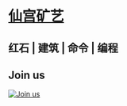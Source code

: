 # [仙宫矿艺](https://www.xatumc.top/)
## 红石 | 建筑 | 命令 | 编程
## Join us
[![Join us](https://attachment.mcbbs.net/data/myattachment/forum/202209/26/150009wdau0h75yhogoz0u.png)](https://jq.qq.com/?_wv=1027&k=V4k8KV1d)